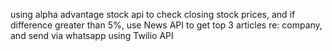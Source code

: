 using alpha advantage stock api to check closing stock prices, and if difference greater than 5%, use News API to get top 3 articles re: company, and send via whatsapp using Twilio API